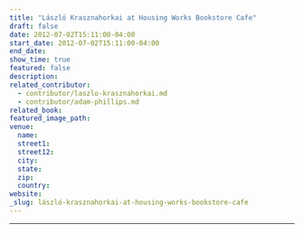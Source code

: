 ```yaml
---
title: "László Krasznahorkai at Housing Works Bookstore Cafe"
draft: false
date: 2012-07-02T15:11:00-04:00
start_date: 2012-07-02T15:11:00-04:00
end_date:
show_time: true
featured: false
description:
related_contributor:
  - contributor/laszlo-krasznahorkai.md
  - contributor/adam-phillips.md
related_book:
featured_image_path:
venue:
  name:
  street1:
  street12:
  city:
  state:
  zip:
  country:
website:
_slug: lászló-krasznahorkai-at-housing-works-bookstore-cafe
---
```

---
